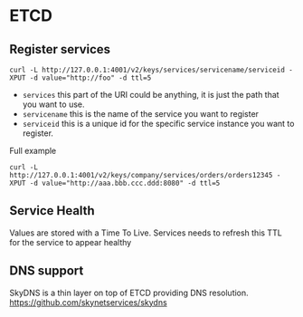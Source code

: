 # ETCD

## Register services

```
curl -L http://127.0.0.1:4001/v2/keys/services/servicename/serviceid -XPUT -d value="http://foo" -d ttl=5
```

* `services` this part of the URI could be anything, it is just the path that you want to use.
* `servicename` this is the name of the service you want to register
* `serviceid` this is a unique id for the specific service instance you want to register.

Full example

```
curl -L http://127.0.0.1:4001/v2/keys/company/services/orders/orders12345 -XPUT -d value="http://aaa.bbb.ccc.ddd:8080" -d ttl=5
```

## Service Health

Values are stored with a Time To Live.
Services needs to refresh this TTL for the service to appear healthy

## DNS support

SkyDNS is a thin layer on top of ETCD providing DNS resolution.
https://github.com/skynetservices/skydns
